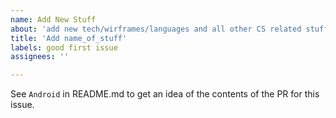 ```yaml
---
name: Add New Stuff
about: 'add new tech/wirframes/languages and all other CS related stuff to the project'
title: 'Add name_of_stuff'
labels: good first issue
assignees: ''

---
```


See `Android` in README.md to get an idea of the contents of the PR for this issue.
